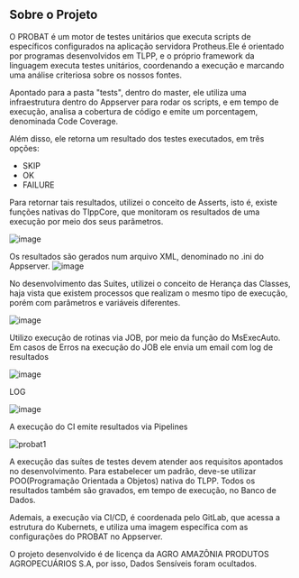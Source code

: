 
## Sobre o Projeto
O PROBAT é um motor de testes unitários que executa scripts de específicos configurados na aplicação servidora Protheus.Ele é orientado por programas desenvolvidos em TLPP, e o próprio framework da linguagem executa testes unitários, coordenando a execução e marcando uma análise criteriosa sobre os nossos fontes.

Apontado para a pasta "tests", dentro do master, ele utiliza uma infraestrutura dentro do Appserver para rodar os scripts, e em tempo de execução, analisa a cobertura de código e emite um porcentagem, denominada Code Coverage. 

Além disso, ele retorna um resultado dos testes executados, em três opções: 
- SKIP
- OK
- FAILURE
  
Para retornar tais resultados, utilizei o conceito de Asserts, isto é, existe funções nativas do TlppCore, que monitoram os resultados de uma execução por meio dos seus parâmetros.

![image](https://github.com/KaueSMoraes/readme-probat/assets/126820310/4c05fe51-938c-4950-a55f-8b4467326a57)

Os resultados são gerados num arquivo XML, denominado no .ini do Appserver.
![image](https://github.com/KaueSMoraes/readme-probat/assets/126820310/8b4bd0d8-7ec0-4a9e-a5dc-5a7e16f81648)

No desenvolvimento das Suites, utilizei o conceito de Herança das Classes, haja vista que existem processos que realizam o mesmo tipo de execução, porém com parâmetros e variáveis diferentes.

![image](https://github.com/KaueSMoraes/readme-probat/assets/126820310/0bb210c8-2475-4591-b3a3-a2816e9d151a)

Utilizo execução de rotinas via JOB, por meio da função do MsExecAuto. Em casos de Erros na execução do JOB ele envia um email com log de resultados 

![image](https://github.com/KaueSMoraes/readme-probat/assets/126820310/deffb298-04f6-4a23-8edd-74bc0d8a9ff6)

LOG

![image](https://github.com/KaueSMoraes/readme-probat/assets/126820310/6b6af0fa-9662-426c-a433-8d7ddb45e610)

A execução do CI emite resultados via Pipelines

![probat1](https://github.com/KaueSMoraes/readme-probat/assets/126820310/16aab596-8ba9-4c4d-9d9d-71cf84d94ed8)

A execução das suítes de testes devem atender aos requisitos apontados no desenvolvimento. Para estabelecer um padrão, deve-se utilizar POO(Programação Orientada a Objetos) nativa do TLPP.
Todos os resultados também são gravados, em tempo de execução, no Banco de Dados.

Ademais, a execução via CI/CD, é coordenada pelo GitLab, que acessa a estrutura do Kubernets, e utiliza uma imagem específica com as configurações do PROBAT no Appserver.

O projeto desenvolvido é de licença da AGRO AMAZÔNIA PRODUTOS AGROPECUÁRIOS S.A, por isso, 
Dados Sensíveis foram ocultados.
